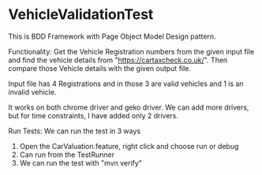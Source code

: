 # VehicleValidationTest

This is BDD Framework with Page Object Model Design pattern.

Functionality:
Get the Vehicle Registration numbers from the given input file and find the vehicle details from "https://cartaxcheck.co.uk/".  Then compare those Vehicle details with the given output file.

Input file has 4 Registrations and in those 3 are valid vehicles and 1 is an invalid vehicle.

It works on both chrome driver and geko driver. We can add more drivers, but for time constraints, I have added only 2 drivers.

Run Tests:
We can run the test in 3 ways
1) Open the CarValuation.feature, right click and choose run or debug
2) Can run from the TestRunner
3) We can run the test with "mvn verify" 
